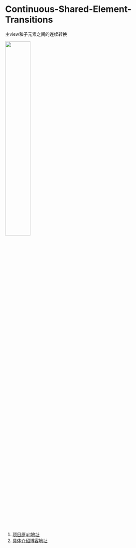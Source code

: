 # Continuous-Shared-Element-Transitions
主view和子元素之间的连续转换


<img src="http://oqdxnp2lc.bkt.clouddn.com/intro.gif" width="40%" height="40%">

1. <a href="https://github.com/google/android-transition-examples">项目原git地址</a>
2. <a href="https://android-developers.googleblog.com/2018/02/continuous-shared-element-transitions.html">具体介绍博客地址</a>

